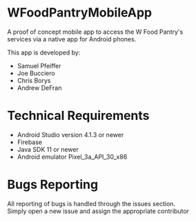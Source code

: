 # WFoodPantryMobileApp

A proof of concept mobile app to access the W Food Pantry's <br /> 
services via a native app for Android phones.

This app is developed by:
* Samuel Pfeiffer
* Joe Bucciero
* Chris Borys
* Andrew DeFran

# Technical Requirements
* Android Studio version 4.1.3 or newer
* Firebase 
* Java SDK 11 or newer
* Android emulator Pixel_3a_API_30_x86


# Bugs Reporting
All reporting of bugs is handled through the issues section. <br />
Simply open a new issue and assign the appropriate contributor
